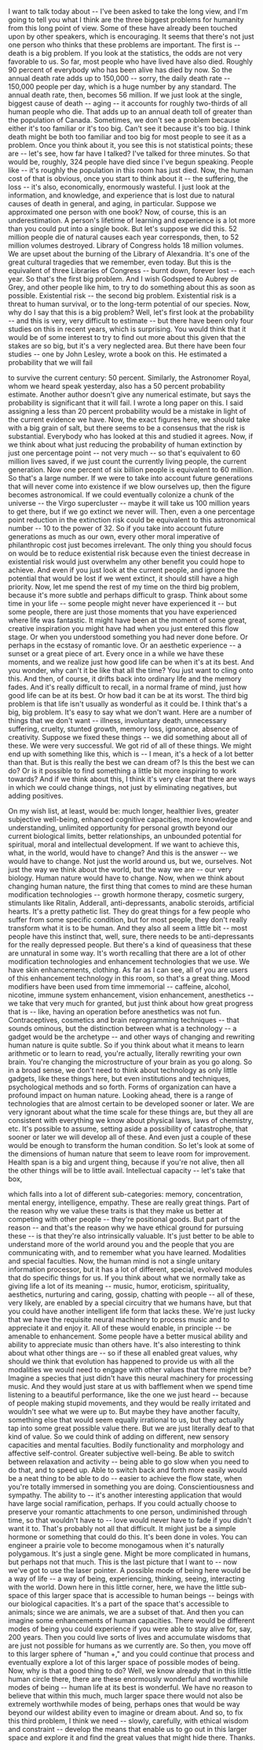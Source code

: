 
I want to talk today about --
I&#39;ve been asked to take the long view, and I&#39;m going to tell you what
I think are the three biggest problems for humanity
from this long point of view.
Some of these have already been touched upon by other speakers,
which is encouraging.
It seems that there&#39;s not just one person
who thinks that these problems are important.
The first is -- death is a big problem.
If you look at the statistics,
the odds are not very favorable to us.
So far, most people who have lived have also died.
Roughly 90 percent of everybody who has been alive has died by now.
So the annual death rate adds up to 150,000 --
sorry, the daily death rate -- 150,000 people per day,
which is a huge number by any standard.
The annual death rate, then, becomes 56 million.
If we just look at the single, biggest cause of death -- aging --
it accounts for roughly two-thirds of all human people who die.
That adds up to an annual death toll
of greater than the population of Canada.
Sometimes, we don&#39;t see a problem
because either it&#39;s too familiar or it&#39;s too big.
Can&#39;t see it because it&#39;s too big.
I think death might be both too familiar and too big
for most people to see it as a problem.
Once you think about it, you see this is not statistical points;
these are -- let&#39;s see, how far have I talked?
I&#39;ve talked for three minutes.
So that would be, roughly, 324 people have died since I&#39;ve begun speaking.
People like -- it&#39;s roughly the population in this room has just died.
Now, the human cost of that is obvious,
once you start to think about it -- the suffering, the loss --
it&#39;s also, economically, enormously wasteful.
I just look at the information, and knowledge, and experience
that is lost due to natural causes of death in general,
and aging, in particular.
Suppose we approximated one person with one book?
Now, of course, this is an underestimation.
A person&#39;s lifetime of learning and experience
is a lot more than you could put into a single book.
But let&#39;s suppose we did this.
52 million people die of natural causes each year
corresponds, then, to 52 million volumes destroyed.
Library of Congress holds 18 million volumes.
We are upset about the burning of the Library of Alexandria.
It&#39;s one of the great cultural tragedies
that we remember, even today.
But this is the equivalent of three Libraries of Congress --
burnt down, forever lost -- each year.
So that&#39;s the first big problem.
And I wish Godspeed to Aubrey de Grey,
and other people like him,
to try to do something about this as soon as possible.
Existential risk -- the second big problem.
Existential risk is a threat to human survival, or to the long-term potential of our species.
Now, why do I say that this is a big problem?
Well, let&#39;s first look at the probability --
and this is very, very difficult to estimate --
but there have been only four studies on this in recent years,
which is surprising.
You would think that it would be of some interest
to try to find out more about this given that the stakes are so big,
but it&#39;s a very neglected area.
But there have been four studies --
one by John Lesley, wrote a book on this.
He estimated a probability that we will fail

to survive the current century: 50 percent.
Similarly, the Astronomer Royal, whom we heard speak yesterday,
also has a 50 percent probability estimate.
Another author doesn&#39;t give any numerical estimate,
but says the probability is significant that it will fail.
I wrote a long paper on this.
I said assigning a less than 20 percent probability would be a mistake
in light of the current evidence we have.
Now, the exact figures here,
we should take with a big grain of salt,
but there seems to be a consensus that the risk is substantial.
Everybody who has looked at this and studied it agrees.
Now, if we think about what just reducing
the probability of human extinction by just one percentage point --
not very much -- so that&#39;s equivalent to 60 million lives saved,
if we just count the currently living people, the current generation.
Now one percent of six billion people is equivalent to 60 million.
So that&#39;s a large number.
If we were to take into account future generations
that will never come into existence if we blow ourselves up,
then the figure becomes astronomical.
If we could eventually colonize a chunk of the universe --
the Virgo supercluster --
maybe it will take us 100 million years to get there,
but if we go extinct we never will.
Then, even a one percentage point reduction
in the extinction risk could be equivalent
to this astronomical number -- 10 to the power of 32.
So if you take into account future generations as much as our own,
every other moral imperative of philanthropic cost just becomes irrelevant.
The only thing you should focus on
would be to reduce existential risk
because even the tiniest decrease in existential risk
would just overwhelm any other benefit you could hope to achieve.
And even if you just look at the current people,
and ignore the potential that would be lost if we went extinct,
it should still have a high priority.
Now, let me spend the rest of my time on the third big problem,
because it&#39;s more subtle and perhaps difficult to grasp.
Think about some time in your life --
some people might never have experienced it -- but some people,
there are just those moments that you have experienced
where life was fantastic.
It might have been at the moment of some great, creative inspiration
you might have had when you just entered this flow stage.
Or when you understood something you had never done before.
Or perhaps in the ecstasy of romantic love.
Or an aesthetic experience -- a sunset or a great piece of art.
Every once in a while we have these moments,
and we realize just how good life can be when it&#39;s at its best.
And you wonder, why can&#39;t it be like that all the time?
You just want to cling onto this.
And then, of course, it drifts back into ordinary life and the memory fades.
And it&#39;s really difficult to recall, in a normal frame of mind,
just how good life can be at its best.
Or how bad it can be at its worst.
The third big problem is that life isn&#39;t usually
as wonderful as it could be.
I think that&#39;s a big, big problem.
It&#39;s easy to say what we don&#39;t want.
Here are a number of things that we don&#39;t want --
illness, involuntary death, unnecessary suffering, cruelty,
stunted growth, memory loss, ignorance, absence of creativity.
Suppose we fixed these things -- we did something about all of these.
We were very successful.
We got rid of all of these things.
We might end up with something like this,
which is -- I mean, it&#39;s a heck of a lot better than that.
But is this really the best we can dream of?
Is this the best we can do?
Or is it possible to find something a little bit more inspiring to work towards?
And if we think about this,
I think it&#39;s very clear that there are ways
in which we could change things, not just by eliminating negatives,
but adding positives.

On my wish list, at least, would be:
much longer, healthier lives, greater subjective well-being,
enhanced cognitive capacities, more knowledge and understanding,
unlimited opportunity for personal growth
beyond our current biological limits, better relationships,
an unbounded potential for spiritual, moral
and intellectual development.
If we want to achieve this, what, in the world, would have to change?
And this is the answer -- we would have to change.
Not just the world around us, but we, ourselves.
Not just the way we think about the world, but the way we are -- our very biology.
Human nature would have to change.
Now, when we think about changing human nature,
the first thing that comes to mind
are these human modification technologies --
growth hormone therapy, cosmetic surgery,
stimulants like Ritalin, Adderall, anti-depressants,
anabolic steroids, artificial hearts.
It&#39;s a pretty pathetic list.
They do great things for a few people
who suffer from some specific condition,
but for most people, they don&#39;t really transform
what it is to be human.
And they also all seem a little bit --
most people have this instinct that, well, sure,
there needs to be anti-depressants for the really depressed people.
But there&#39;s a kind of queasiness
that these are unnatural in some way.
It&#39;s worth recalling that there are a lot of other
modification technologies and enhancement technologies that we use.
We have skin enhancements, clothing.
As far as I can see, all of you are users of this
enhancement technology in this room, so that&#39;s a great thing.
Mood modifiers have been used from time immemorial --
caffeine, alcohol, nicotine, immune system enhancement,
vision enhancement, anesthetics --
we take that very much for granted,
but just think about how great progress that is --
like, having an operation before anesthetics was not fun.
Contraceptives, cosmetics and brain reprogramming techniques --
that sounds ominous,
but the distinction between what is a technology --
a gadget would be the archetype --
and other ways of changing and rewriting human nature is quite subtle.
So if you think about what it means to learn arithmetic or to learn to read,
you&#39;re actually, literally rewriting your own brain.
You&#39;re changing the microstructure of your brain as you go along.
So in a broad sense, we don&#39;t need to think about technology
as only little gadgets, like these things here,
but even institutions and techniques,
psychological methods and so forth.
Forms of organization can have a profound impact on human nature.
Looking ahead, there is a range of technologies
that are almost certain to be developed sooner or later.
We are very ignorant about what the time scale for these things are,
but they all are consistent with everything we know
about physical laws, laws of chemistry, etc.
It&#39;s possible to assume,
setting aside a possibility of catastrophe,
that sooner or later we will develop all of these.
And even just a couple of these would be enough
to transform the human condition.
So let&#39;s look at some of the dimensions of human nature
that seem to leave room for improvement.
Health span is a big and urgent thing,
because if you&#39;re not alive,
then all the other things will be to little avail.
Intellectual capacity -- let&#39;s take that box,

which falls into a lot of different sub-categories:
memory, concentration, mental energy, intelligence, empathy.
These are really great things.
Part of the reason why we value these traits
is that they make us better at competing with other people --
they&#39;re positional goods.
But part of the reason --
and that&#39;s the reason why we have ethical ground for pursuing these --
is that they&#39;re also intrinsically valuable.
It&#39;s just better to be able to understand more of the world around you
and the people that you are communicating with,
and to remember what you have learned.
Modalities and special faculties.
Now, the human mind is not a single unitary information processor,
but it has a lot of different, special, evolved modules
that do specific things for us.
If you think about what we normally take as giving life a lot of its meaning --
music, humor, eroticism, spirituality, aesthetics,
nurturing and caring, gossip, chatting with people --
all of these, very likely, are enabled by a special circuitry
that we humans have,
but that you could have another intelligent life form that lacks these.
We&#39;re just lucky that we have the requisite neural machinery
to process music and to appreciate it and enjoy it.
All of these would enable, in principle -- be amenable to enhancement.
Some people have a better musical ability
and ability to appreciate music than others have.
It&#39;s also interesting to think about what other things are --
so if these all enabled great values,
why should we think that evolution has happened to provide us
with all the modalities we would need to engage
with other values that there might be?
Imagine a species
that just didn&#39;t have this neural machinery for processing music.
And they would just stare at us with bafflement
when we spend time listening to a beautiful performance,
like the one we just heard -- because of people making stupid movements,
and they would be really irritated and wouldn&#39;t see what we were up to.
But maybe they have another faculty, something else
that would seem equally irrational to us,
but they actually tap into some great possible value there.
But we are just literally deaf to that kind of value.
So we could think of adding on different,
new sensory capacities and mental faculties.
Bodily functionality and morphology and affective self-control.
Greater subjective well-being.
Be able to switch between relaxation and activity --
being able to go slow when you need to do that, and to speed up.
Able to switch back and forth more easily
would be a neat thing to be able to do --
easier to achieve the flow state,
when you&#39;re totally immersed in something you are doing.
Conscientiousness and sympathy.
The ability to -- it&#39;s another interesting application
that would have large social ramification, perhaps.
If you could actually choose to preserve your romantic attachments to one person,
undiminished through time,
so that wouldn&#39;t have to -- love would never have to fade if you didn&#39;t want it to.
That&#39;s probably not all that difficult.
It might just be a simple hormone or something that could do this.
It&#39;s been done in voles.
You can engineer a prairie vole to become monogamous
when it&#39;s naturally polygamous.
It&#39;s just a single gene.
Might be more complicated in humans, but perhaps not that much.
This is the last picture that I want to --
now we&#39;ve got to use the laser pointer.
A possible mode of being here would be a way of life --
a way of being, experiencing, thinking, seeing,
interacting with the world.
Down here in this little corner, here, we have the little sub-space
of this larger space that is accessible to human beings --
beings with our biological capacities.
It&#39;s a part of the space that&#39;s accessible to animals;
since we are animals, we are a subset of that.
And then you can imagine some enhancements of human capacities.
There would be different modes of being you could experience
if you were able to stay alive for, say, 200 years.
Then you could live sorts of lives and accumulate wisdoms
that are just not possible for humans as we currently are.
So then, you move off to this larger sphere of &quot;human +,&quot;
and you could continue that process and eventually
explore a lot of this larger space of possible modes of being.
Now, why is that a good thing to do?
Well, we know already that in this little human circle there,
there are these enormously wonderful and worthwhile modes of being --
human life at its best is wonderful.
We have no reason to believe that within this much, much larger space
there would not also be extremely worthwhile modes of being,
perhaps ones that would be way beyond our wildest ability
even to imagine or dream about.
And so, to fix this third problem,
I think we need -- slowly, carefully, with ethical wisdom and constraint --
develop the means that enable us to go out in this larger space and explore it
and find the great values that might hide there.
Thanks.
